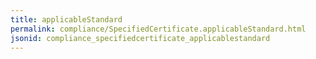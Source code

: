 ```yaml
---
title: applicableStandard
permalink: compliance/SpecifiedCertificate.applicableStandard.html
jsonid: compliance_specifiedcertificate_applicablestandard
---
```

